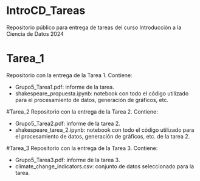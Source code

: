 # IntroCD_Tareas
Repositorio público para entrega de tareas del curso Introducción a la Ciencia de Datos 2024

# Tarea_1
Repositorio con la entrega de la Tarea 1. Contiene:
   - Grupo5_Tarea1.pdf: informe de la tarea.
   - shakespeare_propuesta.ipynb: notebook con todo el código utilizado para el procesamiento de datos, generación de gráficos, etc.

#Tarea_2
Repositorio con la entrega de la Tarea 2. Contiene:
   - Grupo5_Tarea2.pdf: informe de la tarea 2. 
   - shakespeare_tarea_2.ipynb: notebook con todo el código utilizado para el procesamiento de datos, generación de gráficos, etc. de la tarea 2.

#Tarea_3
Repositorio con la entrega de la Tarea 3. Contiene:
   - Grupo5_Tarea3.pdf: informe de la tarea 3.
   - climate_change_indicators.csv: conjunto de datos seleccionado para la tarea.
